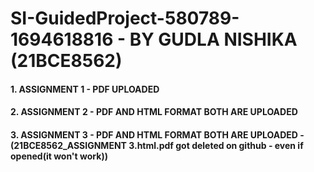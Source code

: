 # SI-GuidedProject-580789-1694618816 - BY GUDLA NISHIKA (21BCE8562)
#### 1. ASSIGNMENT 1 - PDF UPLOADED
#### 2. ASSIGNMENT 2 - PDF AND HTML FORMAT BOTH ARE UPLOADED
#### 3. ASSIGNMENT 3 - PDF AND HTML FORMAT BOTH ARE UPLOADED - (21BCE8562_ASSIGNMENT 3.html.pdf got deleted on github - even if opened(it won't work))
